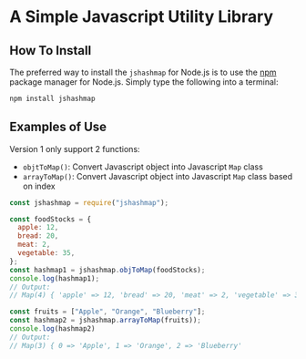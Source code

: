 # A Simple Javascript Utility Library

## How To Install

The preferred way to install the `jshashmap` for Node.js is to use the
[npm](http://npmjs.org) package manager for Node.js. Simply type the following into a terminal:

```sh
npm install jshashmap
```

## Examples of Use

Version 1 only support 2 functions:

- `objtToMap()`: Convert Javascript object into Javascript `Map` class
- `arrayToMap()`: Convert Javascript object into Javascript `Map` class based on index

```javascript
const jshashmap = require("jshashmap");

const foodStocks = {
  apple: 12,
  bread: 20,
  meat: 2,
  vegetable: 35,
};
const hashmap1 = jshashmap.objToMap(foodStocks);
console.log(hashmap1);
// Output:
// Map(4) { 'apple' => 12, 'bread' => 20, 'meat' => 2, 'vegetable' => 35 }

const fruits = ["Apple", "Orange", "Blueberry"];
const hashmap2 = jshashmap.arrayToMap(fruits));
console.log(hashmap2)
// Output:
// Map(3) { 0 => 'Apple', 1 => 'Orange', 2 => 'Blueberry'
```
